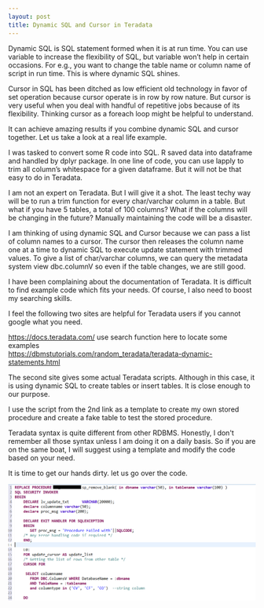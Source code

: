```yaml
---
layout: post
title: Dynamic SQL and Cursor in Teradata
---
```


Dynamic SQL is SQL statement formed when it is at run time.  You can use variable to increase the flexibility of SQL, but variable won’t help in certain occasions. For e.g., you want to change the table name or column name of script in run time.  This is where dynamic SQL shines.  

Cursor in SQL has been ditched as low efficient old technology in favor of set operation because cursor operate is in row by row nature. But cursor is very useful when you deal with handful of repetitive jobs because of its flexibility.  Thinking cursor as a foreach loop might be helpful to understand.  

It can achieve amazing results if you combine dynamic SQL and cursor together. Let us take a look at a real life example.  

I was tasked to convert some R code into SQL. R saved data into dataframe and handled by dplyr package.  In one line of code, you can use lapply to trim all column’s whitespace for a given dataframe.  But it will not be that easy to do in Teradata.  

I am not an expert on Teradata. But I will give it a shot. The least techy way will be to run a trim function for every char/varchar column in a table.  But what if you have 5 tables, a total of 100 columns?  What if the columns will be changing in the future?  Manually maintaining the code will be a disaster.  

I am thinking of using dynamic SQL and Cursor because we can pass a list of column names to a cursor. The cursor then releases the column name one at a time to dynamic SQL to execute update statement with trimmed values.   To give a list of char/varchar columns, we can query the metadata system view  dbc.columnV so even if the table changes, we are still good.  

I have been complaining about the documentation of Teradata. It is difficult to find example code which fits your needs.  Of course, I also need to boost my searching skills.  

I feel the following two sites are helpful for Teradata users if you cannot google what you need.  

<https://docs.teradata.com/>                	use search function here to locate some examples  
<https://dbmstutorials.com/random_teradata/teradata-dynamic-statements.html>  

The second site gives some actual Teradata scripts. Although in this case, it is using dynamic SQL to create tables or insert tables. It is close enough to our purpose.  

I use the script from the 2nd link as a template to create my own stored procedure and create a fake table to test the stored procedure.  

Teradata syntax is quite different from other RDBMS. Honestly, I don't remember all those syntax unless I am doing it on a daily basis. So if you are on the same boat, I will suggest using a template and modify the code based on your need.  

It is time to get our hands dirty. let us go over the code. 

<img src="/images/blog54/stored_proc1.PNG">   






